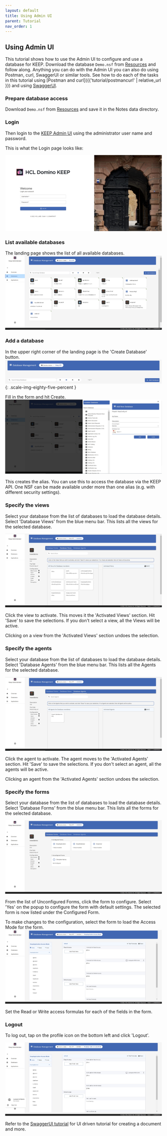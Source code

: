```yaml
---
layout: default
title: Using Admin UI
parent: Tutorial
nav_order: 1
---
```


## Using Admin UI

This tutorial shows how to use the Admin UI to configure and use a database for KEEP. Download the database `Demo.nsf` from [Resources](../references/downloads) and follow along. Anything you can do with the Admin UI you can also do using Postman, curl, SwaggerUI or similar tools. See how to do each of the tasks in this tutorial using [Postman and curl]({{'tutorial/postmancurl' | relative_url }}) and using [SwaggerUI](./swagger).

### Prepare database access

Download `Demo.nsf` from [Resources](../references/downloads) and save it in the Notes data directory. 

### Login

Then login to the [KEEP Admin UI](http://localhost:8880/admin/ui/) using the administrator user name and password.

This is what the Login page looks like:

![KEEP API](../assets/images/AdminLogin.png)

### List available databases
The landing page shows the list of all available databases.
![List Databases](../assets/images/AllDatabases.png)

### Add a database

In the upper right corner of the landing page is the 'Create Database' button.
![Create Database](../assets/images/CreateDatabaseBlue.png){: .scale-img-eighty-five-percent }

Fill in the form and hit Create.
![Configure Database](../assets/images/AddNewDatabase.png)

This creates the alias. You can use this to access the database via the KEEP API. One NSF can be made available under more than one alias (e.g. with different security settings).

### Specify the views

Select your database from the list of databases to load the database details. Select 'Database Views' from the blue menu bar. This lists all the views for the selected database.

![List Views](../assets/images/ListOfViews.png)

Click the view to activate. This moves it the 'Activated Views' section. Hit 'Save' to save the selections. If you don't select a view, all the Views will be active.

Clicking on a view from the 'Activated Views' section undoes the selection.

### Specify the agents

Select your database from the list of databases to load the database details. Select 'Database Agents' from the blue menu bar. This lists all the Agents for the selected database.

![List Agents](../assets/images/ListOfAgents.png)

Click the agent to activate. The agent moves to the 'Activated Agents' section. Hit 'Save' to save the selections. If you don't select an agent, all the agents will be active.

Clicking an agent from the 'Activated Agents' section undoes the selection.

### Specify the forms

Select your database from the list of databases to load the database details. Select 'Database Forms' from the blue menu bar. This lists all the forms for the selected database.

![List Forms](../assets/images/ListOfForms.png)

From the list of Unconfigured Forms, click the form to configure. Select 'Yes' on the popup to configure the form with default settings. The selected form is now listed under the Configured Form.

To make changes to the configuration, select the form to load the Access Mode for the form.
![Access Mode](../assets/images/AccessMode.png)

Set the Read or Write access formulas for each of the fields in the form.

### Logout
To log out, tap on the profile icon on the bottom left and click 'Logout'.

![Logout](../assets/images/AdminUILogout.png)

Refer to the [SwaggerUI tutorial](./swagger) for UI driven tutorial for creating a document and more.
